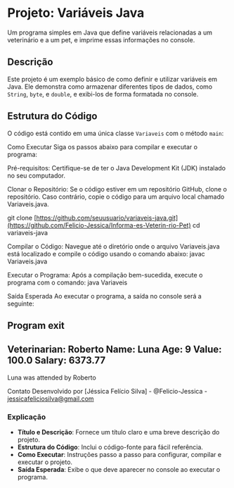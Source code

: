 # Projeto: Variáveis Java

Um programa simples em Java que define variáveis relacionadas a um veterinário e a um pet, e imprime essas informações no console.

## Descrição

Este projeto é um exemplo básico de como definir e utilizar variáveis em Java. Ele demonstra como armazenar diferentes tipos de dados, como `String`, `byte`, e `double`, e exibi-los de forma formatada no console.

## Estrutura do Código

O código está contido em uma única classe `Variaveis` com o método `main`:


Como Executar
Siga os passos abaixo para compilar e executar o programa:

Pré-requisitos: Certifique-se de ter o Java Development Kit (JDK) instalado no seu computador.

Clonar o Repositório: Se o código estiver em um repositório GitHub, clone o repositório. 
Caso contrário, copie o código para um arquivo local chamado Variaveis.java.

git clone [https://github.com/seuusuario/variaveis-java.git](https://github.com/Felicio-Jessica/Informa-es-Veterin-rio-Pet)
cd variaveis-java

Compilar o Código: Navegue até o diretório onde o arquivo Variaveis.java está localizado e compile o código usando o comando abaixo:
javac Variaveis.java

Executar o Programa: Após a compilação bem-sucedida, execute o programa com o comando:
java Variaveis

Saída Esperada
Ao executar o programa, a saída no console será a seguinte:

Program exit
-----------------------
Veterinarian: Roberto
Name: Luna
Age: 9
Value: 100.0
Salary: 6373.77
-----------------------
Luna was attended by Roberto


Contato
Desenvolvido por [Jéssica Felício Silva] - @Felicio-Jessica - jessicafeliciosilva@gmail.com



### Explicação

- **Título e Descrição**: Fornece um título claro e uma breve descrição do projeto.
- **Estrutura do Código**: Inclui o código-fonte para fácil referência.
- **Como Executar**: Instruções passo a passo para configurar, compilar e executar o projeto.
- **Saída Esperada**: Exibe o que deve aparecer no console ao executar o programa.







